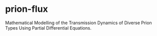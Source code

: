 # prion-flux
Mathematical Modelling of the Transmission Dynamics of Diverse Prion Types Using Partial Differential Equations.
